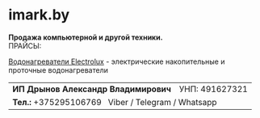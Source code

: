 # imark.by


<link rel="stylesheet" type="text/css" href="css/style.css" media=”screen” />

<div class="wrapper">
<b>Продажа компьютерной и другой техники.</b> <br/>

<div class="content">
ПРАЙСЫ:

<a href="prices/vodonagrevatel_electrolux.pdf">Водонагреватели Electrolux</a> - электрические накопительные и проточные
водонагреватели
</div>

<div class="footer">
    <table> 
        <tr>
            <td><b>ИП Дрынов Александр Владимирович</b> <br/></td>
            <td>УНП: 491627321</td>
        </tr>
        <tr>
            <td colspan="2"><b>Тел.:</b> +375295106769 &nbsp; Viber / Telegram / Whatsapp</td> 
        </tr>    
    </table>
</div>
</div>
